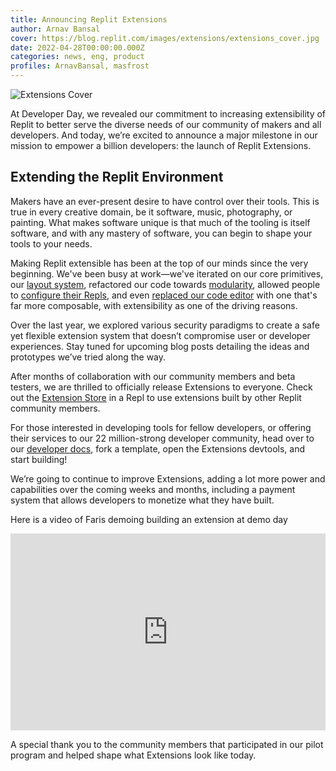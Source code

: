 ```yaml
---
title: Announcing Replit Extensions
author: Arnav Bansal
cover: https://blog.replit.com/images/extensions/extensions_cover.jpg
date: 2022-04-28T00:00:00.000Z
categories: news, eng, product
profiles: ArnavBansal, masfrost
---
```


![Extensions Cover](https://blog.replit.com/images/extensions/extensions_cover.jpg)

At Developer Day, we revealed our commitment to increasing extensibility of Replit to better serve the diverse needs of our community of makers and all developers. And today, we’re excited to announce a major milestone in our mission to empower a billion developers: the launch of Replit Extensions.

## Extending the Replit Environment

Makers have an ever-present desire to have control over their tools. This is true in every creative domain, be it software, music, photography, or painting. What makes software unique is that much of the tooling is itself software, and with any mastery of software, you can begin to shape your tools to your needs. 

Making Replit extensible has been at the top of our minds since the very beginning. We've been busy at work—we've iterated on our core primitives, our [layout system](https://blog.replit.com/splits), refactored our code towards [modularity](https://blog.replit.com/ide), allowed people to [configure their Repls](https://docs.replit.com/programming-ide/configuring-repl), and even [replaced our code editor](https://blog.replit.com/codemirror) with one that's far more composable, with extensibility as one of the driving reasons.

Over the last year, we explored various security paradigms to create a safe yet flexible extension system that doesn’t compromise user or developer experiences. Stay tuned for upcoming blog posts detailing the ideas and prototypes we’ve tried along the way.

After months of collaboration with our community members and beta testers, we are thrilled to officially release Extensions to everyone. Check out the [Extension Store](https://docs.replit.com/extension/store) in a Repl to use extensions built by other Replit community members.

For those interested in developing tools for fellow developers, or offering their services to our 22 million-strong developer community, head over to our [developer docs](https://docs.replit.com/extensions), fork a template, open the Extensions devtools, and start building!

We’re going to continue to improve Extensions, adding a lot more power and capabilities over the coming weeks and months, including a payment system that allows developers to monetize what they have built.


Here is a video of Faris demoing building an extension at demo day
<iframe width="560" height="315" style="width:100%;" src="https://www.youtube.com/embed/9_5m9smFo6s" title="YouTube video player" frameborder="0" allow="accelerometer; autoplay; clipboard-write; encrypted-media; gyroscope; picture-in-picture; web-share" allowfullscreen></iframe>

A special thank you to the community members that participated in our pilot program and helped shape what Extensions look like today.
